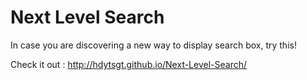 # Next Level Search 

In case you are discovering a new way to display search box, try this!

Check it out : http://hdytsgt.github.io/Next-Level-Search/
